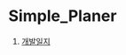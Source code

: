 # Simple_Planer

1. [개발일지](https://github.com/likeprograming1/Simple_Planer/blob/main/%EA%B0%9C%EB%B0%9C%EC%9D%BC%EC%A7%80.md)
